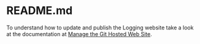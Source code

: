 # README.md

To understand how to update and publish the Logging website take a look at the documentation at
[Manage the Git Hosted Web Site](https://cwiki.apache.org/confluence/display/LOGGING/Managing+the+Logging+Services+Web+Sites).
